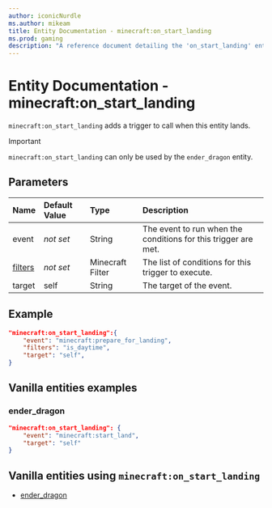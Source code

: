 ```yaml
---
author: iconicNurdle
ms.author: mikeam
title: Entity Documentation - minecraft:on_start_landing
ms.prod: gaming
description: "A reference document detailing the 'on_start_landing' entity trigger"
---
```


# Entity Documentation - minecraft:on_start_landing

`minecraft:on_start_landing` adds a trigger to call when this entity lands.

>[!IMPORTANT]
> `minecraft:on_start_landing` can only be used by the `ender_dragon` entity.

## Parameters

|Name |Default Value  |Type  |Description  |
|:----------|:----------|:----------|:----------|
|event|*not set* | String|  The event to run when the conditions for this trigger are met. |
|[filters](../FilterList.md)|*not set* | Minecraft Filter| The list of conditions for this trigger to execute. |
|target| self| String| The target of the event. |

## Example

```json
"minecraft:on_start_landing":{
    "event": "minecraft:prepare_for_landing",
    "filters": "is_daytime",
    "target": "self",
}
```

## Vanilla entities examples

### ender_dragon

```json
"minecraft:on_start_landing": {
    "event": "minecraft:start_land",
    "target": "self"
}
```

## Vanilla entities using `minecraft:on_start_landing`

- [ender_dragon](../../../../Source/VanillaBehaviorPack_Snippets/entities/ender_dragon.md)
